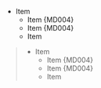 * Item
  + Item {MD004}
  - Item {MD004}
  * Item

> * Item
>   + Item {MD004}
>   - Item {MD004}
>   * Item
